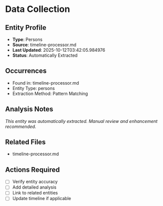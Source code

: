 # Data Collection

## Entity Profile
- **Type**: Persons
- **Source**: timeline-processor.md
- **Last Updated**: 2025-10-12T03:42:05.984976
- **Status**: Automatically Extracted

## Occurrences
- Found in: timeline-processor.md
- Entity Type: persons
- Extraction Method: Pattern Matching

## Analysis Notes
*This entity was automatically extracted. Manual review and enhancement recommended.*

## Related Files
- timeline-processor.md

## Actions Required
- [ ] Verify entity accuracy
- [ ] Add detailed analysis
- [ ] Link to related entities
- [ ] Update timeline if applicable
